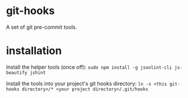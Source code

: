# git-hooks
A set of git pre-commit tools.

# installation
Install the helper tools (once off):
`sudo npm install -g jsonlint-cli js-beautify jshint`

Install the tools into your project's git hooks directory:
`ln -s <this git-hooks directory>/* <your project directory>/.git/hooks`
